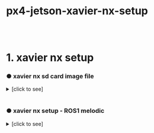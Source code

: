 # px4-jetson-xavier-nx-setup
<br>
<br>

# 1. xavier nx setup
### ● xavier nx sd card image file

<details><summary>[click to see]</summary>
  
  - Download the image file fomr nvidia [Jetson Download Center](https://developer.nvidia.com/embedded/downloads)   
     In my case, 4.5.1 was the latest one, so I downloaded this   
     
  - Write the image file to your sd card with [Rufus](https://rufus.ie/en/) or [Etcher](https://www.balena.io/etcher/), whatever with your way   
  ![image](https://user-images.githubusercontent.com/72853382/119228985-ab42ed80-bb50-11eb-98d7-162190234040.png)

</details>

<br>

### ● xavier nx setup - ROS1 melodic

<details><summary>[click to see]</summary>
  
  - Set up the ROS melodic and I followed [this site](https://www.stereolabs.com/blog/ros-and-nvidia-jetson-xavier-nx/)
  ~~~shell
  $ sudo sh -c 'echo "deb http://packages.ros.org/ros/ubuntu $(lsb_release -sc) main" > /etc/apt/sources.list.d/ros-latest.list'
  $ sudo apt-key adv --keyserver 'hkp://keyserver.ubuntu.com:80' --recv-key C1CF6E31E6BADE8868B172B4F42ED6FBAB17C654
  $ sudo apt update
  $ sudo apt install ros-melodic-desktop
  $ sudo apt install python-rosdep
  $ sudo rosdep init
  $ rosdep update
  $ echo "source /opt/ros/melodic/setup.bash" >> ~/.bashrc 
  $ source ~/.bashrc
  $ sudo apt-get install cmake python-catkin-pkg python-empy python-nose python-setuptools libgtest-dev python-rosinstall python-rosinstall-generator python-wstool build-essential git
  $ sudo apt-get install python-catkin-tools
  $ mkdir -p ~/catkin_ws/src 
  $ cd ~/catkin_ws/
  $ catkin build
  $ echo "source ~/catkin_ws/devel/setup.bash" >> ~/.bashrc 
  $ source ~/.bashrc
~~~
</details>

<br>
